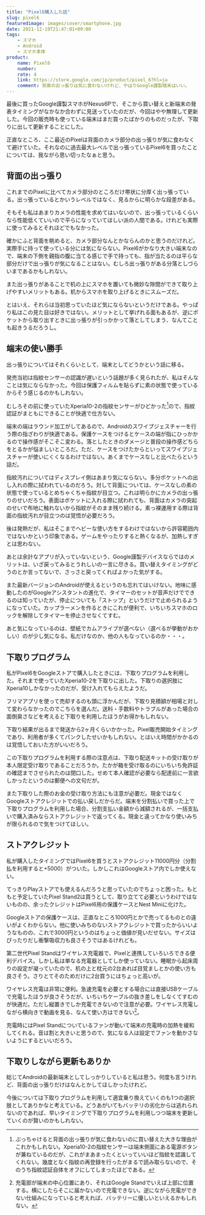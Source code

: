 ```yaml
---
title: "Pixel6購入した話"
slug: pixel6
featuredimage: images/cover/smartphone.jpg
date: 2021-12-19T21:47:01+09:00
tags:
    - スマホ
    - Android
    - スマホ本体
product:
    name: Pixel6
    number: 
    rate: 4
    link: https://store.google.com/jp/product/pixel_6?hl=ja
    comment: 背面の出っ張りは気に食わないけれど、やはりGoogle謹製端末はいい。
---
```


最後に買ったGoogle謹製スマホがNexus6Pで、そこから買い替えと新端末の発表タイミングがなかなか合わずに見送っていたのだが、今回はやや無理して更新した。今回の販売時も使っている端末はまだ買ったばかりのものだったが、下取りに出して更新することにした。

正直なところ、ここ最近のPixelは背面のカメラ部分の出っ張りが気に食わなくて避けていた。それなのに過去最大レベルで出っ張っているPixel6を買ったことについては、我ながら思い切ったなぁと思う。

<!--more-->

## 背面の出っ張り

これまでのPixelに比べてカメラ部分のところだけ帯状に分厚く出っ張っている。出っ張っているとかいうレベルではなく、見るからに明らかな段差がある。

そもそも私はあまりカメラの性能を求めてはいないので、出っ張っているくらいなら性能低くていいので平らになっていてほしい派の人間である。けれども実際に使ってみるとそれほどでもなかった。

確かにふと背面を眺めると、カメラ部分なんとかならんのかと思うのだけれど。実際手に持って使っている分には気にならない。Pixel6がかなり大きい端末なので、端末の下側を親指の腹に当てる感じで手で持っても、指が当たるのは平らな部分だけで出っ張りが気になることはない。むしろ出っ張りがある分落としづらいまであるかもしれない。

また出っ張りがあることで机の上にスマホを置いても微妙な隙間ができて取り上げやすいメリットもある。机からスマホを取り上げるときにスムーズだ。

とはいえ、それらは当初思っていたほど気にならないというだけである。やっぱり私はこの見た目は好きではない。メリットとして挙げれる面もあるが、逆にポケットから取り出すときに出っ張りが引っかかって落としてしまう、なんてことも起きうるだろうし。

## 端末の使い勝手

出っ張りについてはそれくらいとして、端末としてどうかという話に移る。

発売当初は指紋センサーの認識が遅いという話題が多く見られたが、私はそんなことは気にならなかった。今回は保護フィルムを貼らずに素の状態で使っているからそう感じるのかもしれない。

むしろその前に使っていたXperia10-2の指紋センサーがひどかった[^1]ので、指紋認証がまともにできることが快適で仕方ない。

端末の端はラウンド加工がしてあるので、Androidのスワイプジェスチャーを行う際の指ざわりが快適である。保護ケースをつけるとケースの端が指にひっかかるので操作感がそこそこ変わる。落としたときのダメージと普段の操作感どちらをとるかが悩ましいところだ。ただ、ケースをつけたからといってスワイプジェスチャーが使いにくくなるわけではない。あくまでケースなしと比べたらという話だ。

指紋汚れについてはディスプレイ側はあまり気にならない。多分ポケットへの出し入れの際に拭われているのだろう。対して背面については、ケースなしの素の状態で使っているとめちゃくちゃ指紋が目立つ。これは明らかにカメラの出っ張りのせいだろう。表面はポケットに入れる際に拭われても、背面はカメラの突起のせいで布地に触れないから指紋がそのまま残り続ける。素っ裸運用する際は背面の指紋汚れが目立つのは覚悟が必要だろう。

後は発熱だが、私はそこまでヘビーな使い方をするわけではないから許容範囲内ではないかという印象である。ゲームをやったりすると熱くなるが、加熱しすぎとは思わない。

あとは余計なアプリが入っていないという、Google謹製デバイスならではのメリットは、いざ戻ってみるとうれしいの一言に尽きる。買い替えタイミングがどうのとか言ってないで、さっさと戻ってくればよかった気がする。

また最新バージョンのAndroidが使えるというのも忘れてはいけない。地味に感動したのがGoogleアシスタントの進化で、タイマーのセットが音声だけでできるのは知っていたが、停止についても「ストップ」というだけで止められるようになっていた。カップラーメンを作るときにこれが便利で、いちいちスマホのロックを解除してタイマーを停止させなくてすむ。

あと気になっているのは、壁紙でカムアライブが選べない（選べるが挙動がおかしい）のが少し気になる。私だけなのか、他の人もなっているのか・・・。

## 下取りプログラム

私がPixel6をGoogleストアで購入したときには、下取りプログラムを利用した。それまで使っていたXperia10-2を下取りに出した。下取りの選択肢にXperia10しかなかったのだが、受け入れてもらえたようだ。

フリマアプリを使って売却するのも頭に浮かんだが、下取り見積額が相場と対して変わらなかったのでこちらを選んだ。送料・手数料やトラブルがあった場合の面倒臭さなどを考えると下取りを利用したほうがお得かもしれない。

下取り結果が出るまで発送から2ヶ月くらいかかった。Pixel販売開始タイミングであり、利用者が多くてパンクしたせいかもしれない。とはいえ時間がかかるのは覚悟しておいた方がいいだろう。

この下取りプログラムを利用する際の注意点は、下取り配送キットの受け取りが本人限定受け取りであることだろうか。たかが箱を受け取るのにいちいち免許証の確認までさせられたのは閉口した。せめて本人確認が必要なら配達前に一言欲しかったというのは郵便への文句だが。

また下取りした際のお金の受け取り方法にも注意が必要だ。現金ではなくGoogleストアクレジットでの払い戻しだからだ。端末を分割払いで買った上で下取りプログラムを利用した場合、分割支払い金額から減額されるが、一括支払いで購入済みならストアクレジットで返ってくる。現金と違ってかなり使いみちが限られるので気をつけてほしい。

## ストアクレジット

私が購入したタイミングではPixel6を買うとストアクレジット11000円分（分割払を利用すると+5000）がついた。しかしこれはGoogleストア内でしか使えない。

てっきりPlayストアでも使えるんだろうと思っていたのでちょっと困った。もともと予定していたPixel Stand2は買うとして、取り立てて必要というわけではないものの、余ったクレジットはPixel6用の保護ケースとNest Miniに化けた。

Googleストアの保護ケースは、正直なところ1000円とかで売ってるものとの違いがよくわからない。他に使いみちのないストアクレジットで買ったからいいようなものの、これで3000円というのはちょっと価値が見いだせない。サイズはぴったりだし衝撃吸収力も良さそうではあるけれども。

第二世代Pixel Standはワイヤレス充電器で、Pixelと連携していろいろできる便利デバイス。しかし私は単なる充電器としてしか使っていない。睡眠から起床周りの設定が凝っていたので、机の上と枕元の2台あれば目覚ましとかの使い方も良さそう。さりとてそのためだけに2台買うにはちょっと高いが。

ワイヤレス充電は非常に便利。急速充電を必要とする場合には直接USBケーブルで充電したほうが良さそうだが、いちいちケーブルの抜き差しをしなくてすむのが快適だ。ただし縦置きでしか充電できないので注意が必要。ワイヤレス充電しながら横向きで動画を見る、なんて使い方はできない[^2]。

充電時にはPixel Standについているファンが動いて端末の充電時の加熱を緩和してくれる。音は割と大きいと思うので、気になる人は設定でファンを動かさないようにするといいだろう。

## 下取りしながら更新もありか

総じてAndroidの最新端末としてしっかりしていると私は思う。何度も言うけれど、背面の出っ張りだけはなんとかしてほしかったけれど。

今後については下取りプログラムを利用して適宜乗り換えていくのも1つの選択肢としてありかなと考えている。どうあがいてもバッテリの劣化からは逃れられないのであれば、早いタイミングで下取りプログラムを利用しつつ端末を更新していくのが賢いのかもしれない。

[^1]: ぶっちゃけると背面の出っ張りが気に食わないのに買い替えた大きな理由がこれかもしれない。Xperia10-2の指紋センサーは端末側面にある電源ボタンが兼ねているのだが、これがまあまったくといっていいほど指紋を認識してくれない。幾度となく指紋の再登録を行ったがまるで読み取らないので、そのうち指紋認証自体をオフにしてしまったほどである。
[^2]: 充電部が端末の中心位置にあり、それはGoogle Standでいえば上部に位置する。横にしたらそこに届かないので充電できない。逆にながら充電ができない仕組みになっていると考えれば、バッテリーに優しいといえるかもしれない。